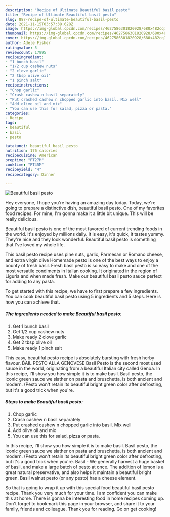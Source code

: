 ```yaml
---
description: "Recipe of Ultimate Beautiful basil pesto"
title: "Recipe of Ultimate Beautiful basil pesto"
slug: 887-recipe-of-ultimate-beautiful-basil-pesto
date: 2021-11-15T03:57:38.628Z
image: https://img-global.cpcdn.com/recipes/4627586301820928/680x482cq70/beautiful-basil-pesto-recipe-main-photo.jpg
thumbnail: https://img-global.cpcdn.com/recipes/4627586301820928/680x482cq70/beautiful-basil-pesto-recipe-main-photo.jpg
cover: https://img-global.cpcdn.com/recipes/4627586301820928/680x482cq70/beautiful-basil-pesto-recipe-main-photo.jpg
author: Adele Fisher
ratingvalue: 5
reviewcount: 17895
recipeingredient:
- "1 bunch basil"
- "1/2 cup cashew nuts"
- "2 clove garlic"
- "2 tbsp olive oil"
- "1 pinch salt"
recipeinstructions:
- "Chop garlic"
- "Crash cashew n basil separately"
- "Put crashed cashew n chopped garlic into basil. Mix well"
- "Add olive oil and mix"
- "You can use this for salad, pizza or pasta."
categories:
- Recipe
tags:
- beautiful
- basil
- pesto

katakunci: beautiful basil pesto 
nutrition: 176 calories
recipecuisine: American
preptime: "PT27M"
cooktime: "PT45M"
recipeyield: "4"
recipecategory: Dinner

---
```



![Beautiful basil pesto](https://img-global.cpcdn.com/recipes/4627586301820928/680x482cq70/beautiful-basil-pesto-recipe-main-photo.jpg)

Hey everyone, I hope you're having an amazing day today. Today, we're going to prepare a distinctive dish, beautiful basil pesto. One of my favorites food recipes. For mine, I'm gonna make it a little bit unique. This will be really delicious.

Beautiful basil pesto is one of the most favored of current trending foods in the world. It's enjoyed by millions daily. It is easy, it's quick, it tastes yummy. They're nice and they look wonderful. Beautiful basil pesto is something that I've loved my whole life.

This basil pesto recipe uses pine nuts, garlic, Parmesan or Romano cheese, and extra virgin olive Homemade pesto is one of the best ways to enjoy a bounty of fresh basil. Fresh basil pesto is so easy to make and one of the most versatile condiments in Italian cooking. It originated in the region of Liguria and when made fresh. Make our beautiful basil pesto sauce perfect for adding to any pasta.


To get started with this recipe, we have to first prepare a few ingredients. You can cook beautiful basil pesto using 5 ingredients and 5 steps. Here is how you can achieve that.

<!--inarticleads1-->

##### The ingredients needed to make Beautiful basil pesto:

1. Get 1 bunch basil
1. Get 1/2 cup cashew nuts
1. Make ready 2 clove garlic
1. Get 2 tbsp olive oil
1. Make ready 1 pinch salt


This easy, beautiful pesto recipe is absolutely bursting with fresh herby flavour. BAIL PESTO ALLA GENOVESE Basil Pesto is the second most used sauce in the world, originating from a beautiful Italian city called Genoa. In this recipe, I&#39;ll show you how simple it is to make basil. Basil pesto, the iconic green sauce we slather on pasta and bruschetta, is both ancient and modern. (Pesto won&#39;t retain its beautiful bright green color after defrosting, but it&#39;s a good trick when you&#39;re. 

<!--inarticleads2-->

##### Steps to make Beautiful basil pesto:

1. Chop garlic
1. Crash cashew n basil separately
1. Put crashed cashew n chopped garlic into basil. Mix well
1. Add olive oil and mix
1. You can use this for salad, pizza or pasta.


In this recipe, I&#39;ll show you how simple it is to make basil. Basil pesto, the iconic green sauce we slather on pasta and bruschetta, is both ancient and modern. (Pesto won&#39;t retain its beautiful bright green color after defrosting, but it&#39;s a good trick when you&#39;re. Basil - We generally harvest a huge basket of basil, and make a large batch of pesto at once. The addition of lemon is a great natural preservative, and also helps it maintain a beautiful bright green. Basil walnut pesto (or any pesto) has a cheese element. 

So that is going to wrap it up with this special food beautiful basil pesto recipe. Thank you very much for your time. I am confident you can make this at home. There is gonna be interesting food in home recipes coming up. Don't forget to bookmark this page in your browser, and share it to your family, friends and colleague. Thank you for reading. Go on get cooking!
